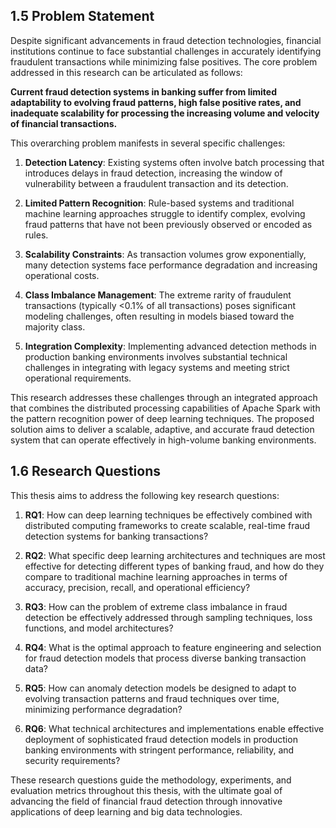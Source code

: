## 1.5 Problem Statement

Despite significant advancements in fraud detection technologies, financial institutions continue to face substantial challenges in accurately identifying fraudulent transactions while minimizing false positives. The core problem addressed in this research can be articulated as follows:

**Current fraud detection systems in banking suffer from limited adaptability to evolving fraud patterns, high false positive rates, and inadequate scalability for processing the increasing volume and velocity of financial transactions.**

This overarching problem manifests in several specific challenges:

1. **Detection Latency**: Existing systems often involve batch processing that introduces delays in fraud detection, increasing the window of vulnerability between a fraudulent transaction and its detection.

2. **Limited Pattern Recognition**: Rule-based systems and traditional machine learning approaches struggle to identify complex, evolving fraud patterns that have not been previously observed or encoded as rules.

3. **Scalability Constraints**: As transaction volumes grow exponentially, many detection systems face performance degradation and increasing operational costs.

4. **Class Imbalance Management**: The extreme rarity of fraudulent transactions (typically <0.1% of all transactions) poses significant modeling challenges, often resulting in models biased toward the majority class.

5. **Integration Complexity**: Implementing advanced detection methods in production banking environments involves substantial technical challenges in integrating with legacy systems and meeting strict operational requirements.

This research addresses these challenges through an integrated approach that combines the distributed processing capabilities of Apache Spark with the pattern recognition power of deep learning techniques. The proposed solution aims to deliver a scalable, adaptive, and accurate fraud detection system that can operate effectively in high-volume banking environments.

## 1.6 Research Questions

This thesis aims to address the following key research questions:

1. **RQ1**: How can deep learning techniques be effectively combined with distributed computing frameworks to create scalable, real-time fraud detection systems for banking transactions?

2. **RQ2**: What specific deep learning architectures and techniques are most effective for detecting different types of banking fraud, and how do they compare to traditional machine learning approaches in terms of accuracy, precision, recall, and operational efficiency?

3. **RQ3**: How can the problem of extreme class imbalance in fraud detection be effectively addressed through sampling techniques, loss functions, and model architectures?

4. **RQ4**: What is the optimal approach to feature engineering and selection for fraud detection models that process diverse banking transaction data?

5. **RQ5**: How can anomaly detection models be designed to adapt to evolving transaction patterns and fraud techniques over time, minimizing performance degradation?

6. **RQ6**: What technical architectures and implementations enable effective deployment of sophisticated fraud detection models in production banking environments with stringent performance, reliability, and security requirements?

These research questions guide the methodology, experiments, and evaluation metrics throughout this thesis, with the ultimate goal of advancing the field of financial fraud detection through innovative applications of deep learning and big data technologies.
